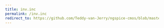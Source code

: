 ```yaml
---
title: inv.inc
permalink: /inv.inc
redirect_to: https://github.com/Teddy-van-Jerry/ngspice-cmos/blob/master/inv.inc
---
```

